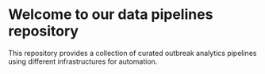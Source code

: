 # Welcome to our data pipelines repository

This repository provides a collection of curated outbreak analytics pipelines using different infrastructures for automation.
